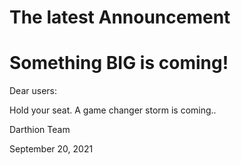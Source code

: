 # The latest Announcement

# Something BIG is coming!
Dear users:

Hold your seat. A game changer storm is coming..

Darthion Team

September 20, 2021



